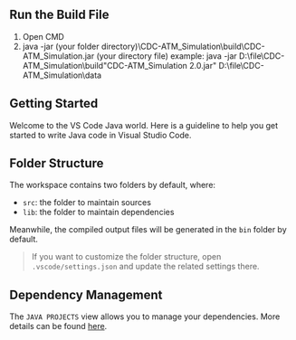## Run the Build File
1. Open CMD
2. java -jar (your folder directory)\CDC-ATM_Simulation\build\\CDC-ATM_Simulation.jar (your directory file)
    example: java -jar D:\file\CDC-ATM_Simulation\build\"CDC-ATM_Simulation 2.0.jar" D:\file\CDC-ATM_Simulation\data

## Getting Started

Welcome to the VS Code Java world. Here is a guideline to help you get started to write Java code in Visual Studio Code.

## Folder Structure

The workspace contains two folders by default, where:

- `src`: the folder to maintain sources
- `lib`: the folder to maintain dependencies

Meanwhile, the compiled output files will be generated in the `bin` folder by default.

> If you want to customize the folder structure, open `.vscode/settings.json` and update the related settings there.

## Dependency Management

The `JAVA PROJECTS` view allows you to manage your dependencies. More details can be found [here](https://github.com/microsoft/vscode-java-dependency#manage-dependencies).
